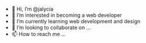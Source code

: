 - 👋 Hi, I’m @jalycia
- 👀 I’m interested in becoming a web developer
- 🌱 I’m currently learning web development and design
- 💞️ I’m looking to collaborate on ...
- 📫 How to reach me ...

<!---
jalycia/jalycia is a ✨ special ✨ repository because its `README.md` (this file) appears on your GitHub profile.
You can click the Preview link to take a look at your changes.
--->
